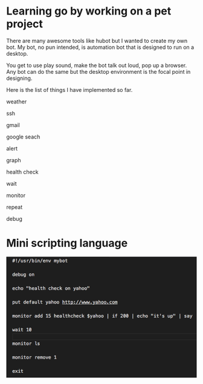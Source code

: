 # Learning go by working on a pet project

There are many awesome tools like hubot but I wanted to create my own bot. My bot, no pun intended, is automation bot that is designed to run on a desktop.

You get to use play sound, make the bot talk out loud, pop up a browser. Any bot can do the same but the desktop environment is the focal point in designing.

Here is the list of things I have implemented so far.

weather

ssh

gmail

google seach

alert

graph

health check

wait 

monitor

repeat

debug

# Mini scripting language
![mini scripting language](https://github.com/scott-seo/mybot/raw/master/scripting.png "Scripting")
